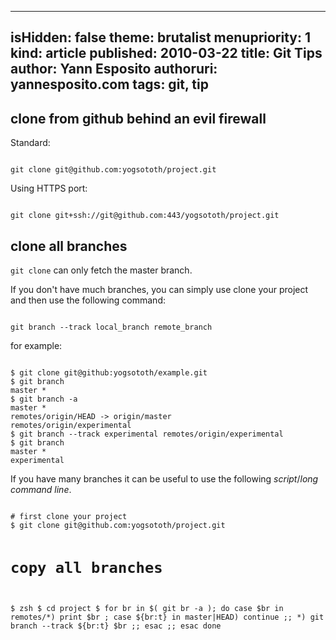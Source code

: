 -----
isHidden:       false
theme: brutalist
menupriority:   1
kind:           article
published: 2010-03-22
title: Git Tips
author: Yann Esposito
authoruri: yannesposito.com
tags:  git, tip
-----

## clone from github behind an evil firewall

Standard:

<div><code class="zsh">
git clone git@github.com:yogsototh/project.git
</code></div>

Using HTTPS port:

<div><code class="zsh">
git clone git+ssh://git@github.com:443/yogsototh/project.git
</code></div>

## clone all branches

`git clone` can only fetch the master branch.

If you don't have much branches, you can simply use clone your project and then use the following command:

<div><code class="zsh">
git branch --track local_branch remote_branch
</code></div>

for example:
<div><code class="zsh">
$ git clone git@github:yogsototh/example.git
$ git branch
master *
$ git branch -a
master *
remotes/origin/HEAD -> origin/master
remotes/origin/experimental
$ git branch --track experimental remotes/origin/experimental
$ git branch
master *
experimental
</code></div>

If you have many branches it can be useful to use the following *script*/*long command line*.

<div><code class="zsh">
# first clone your project
$ git clone git@github.com:yogsototh/project.git

# copy all branches
$ zsh
$ cd project
$ for br in $( git br -a ); do
    case $br in
    remotes/*) print $br ; 
        case ${br:t} in
            master|HEAD) continue ;;
            *) git branch --track ${br:t} $br ;;
        esac ;;
    esac
done
</code></div>
